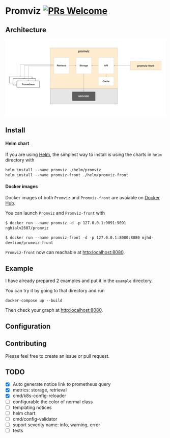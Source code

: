 
# Promviz [![PRs Welcome](https://img.shields.io/badge/PRs-welcome-brightgreen.svg?style=flat)](http://makeapullrequest.com)

## Architecture

![](https://github.com/nghialv/promviz/blob/master/documentation/architecture.png)

## Install

#### Helm chart

If you are using [Helm](https://helm.sh), the simplest way to install is using the charts in `helm` directory with

```
helm install --name promviz ./helm/promviz
helm install --name promviz-front ./helm/promviz-front
```

#### Docker images

Docker images of both `Promviz` and `Promviz-front` are avaiable on [Docker Hub](https://hub.docker.com/r/nghialv2607/promviz).

You can launch `Promviz` and `Promviz-front` with

```
$ docker run --name promviz -d -p 127.0.0.1:9091:9091 nghialv2607/promviz
```

```
$ docker run --name promviz-front -d -p 127.0.0.1:8080:8080 mjhd-devlion/promviz-front
```

`Promviz-front` now can reachable at [http:localhost:8080](http:localhost:8080).

## Example

I have already prepared 2 examples and put it in the `example` directory.

You can try it by going to that directory and run

```
docker-compose up --build
```

Then check your graph at [http:localhost:8080](http:localhost:8080).

## Configuration

## Contributing

Please feel free to create an issue or pull request.

## TODO

- [x] Auto generate notice link to prometheus query
- [x] metrics: storage, retrieval
- [x] cmd/k8s-config-reloader
- [ ] configurable the color of normal class
- [ ] templating notices
- [ ] helm chart
- [ ] cmd/config-validator
- [ ] suport severity name: info, warning, error
- [ ] tests
